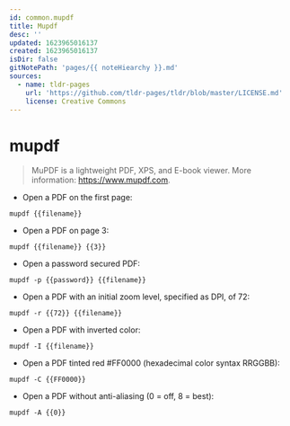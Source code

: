 ```yaml
---
id: common.mupdf
title: Mupdf
desc: ''
updated: 1623965016137
created: 1623965016137
isDir: false
gitNotePath: 'pages/{{ noteHiearchy }}.md'
sources:
  - name: tldr-pages
    url: 'https://github.com/tldr-pages/tldr/blob/master/LICENSE.md'
    license: Creative Commons
---
```

# mupdf

> MuPDF is a lightweight PDF, XPS, and E-book viewer.
> More information: <https://www.mupdf.com>.

- Open a PDF on the first page:

`mupdf {{filename}}`

- Open a PDF on page 3:

`mupdf {{filename}} {{3}}`

- Open a password secured PDF:

`mupdf -p {{password}} {{filename}}`

- Open a PDF with an initial zoom level, specified as DPI, of 72:

`mupdf -r {{72}} {{filename}}`

- Open a PDF with inverted color:

`mupdf -I {{filename}}`

- Open a PDF tinted red #FF0000 (hexadecimal color syntax RRGGBB):

`mupdf -C {{FF0000}}`

- Open a PDF without anti-aliasing (0 = off, 8 = best):

`mupdf -A {{0}}`

